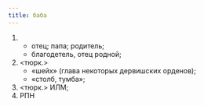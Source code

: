 ```yaml
---
title: баба
---
```


1. 
    * отец; папа; родитель;
    * благодетель, отец родной;
2. <тюрк.>
    * «шейх» (глава некоторых дервишских орденов);
    * «столб, тумба»;
3. <тюрк.> ИЛМ;
4. РПН

